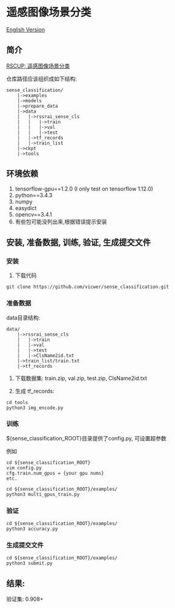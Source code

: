 # 遥感图像场景分类

[English Version](README.md)

## 简介
[RSCUP: 遥感图像场景分类](http://rscup.bjxintong.com.cn/#/theme/1)



仓库路径应该组织成如下结构:

```
sense_classification/
    |->examples
    |->models
    |->prepare_data
    |->data
    |   |->rssrai_sense_cls
    |   |   |->train
    |   |   |->val
    |   |   |->test
    |   |->tf_records
    |   |->train_list
    |->ckpt
    |->tools
```

## 环境依赖
1. tensorflow-gpu==1.2.0 (I only test on tensorflow 1.12.0)
2. python==3.4.3
3. numpy
4. easydict
5. opencv==3.4.1
6. 有些包可能没列出来,根据错误提示安装

## 安装, 准备数据, 训练, 验证, 生成提交文件
### 安装
1. 下载代码

```
git clone https://github.com/vicwer/sense_classification.git
```

### 准备数据
data目录结构:

```
data/
    |->rssrai_sense_cls
    |   |->train
    |   |->val
    |   |->test
    |   |->ClsName2id.txt
    |->train_list/train.txt
    |->tf_records
```
1. 下载数据集: train.zip, val.zip, test.zip, ClsName2id.txt

2. 生成 tf_records:

```
cd tools
python3 img_encode.py
```

### 训练

${sense_classification_ROOT}目录提供了config.py, 可设置超参数

例如
```
cd ${sense_classification_ROOT}
vim config.py
cfg.train.num_gpus = {your gpu nums}
etc.

cd ${sense_classification_ROOT}/examples/
python3 multi_gpus_train.py
```

### 验证

```
cd ${sense_classification_ROOT}/examples/
python3 accuracy.py
```

### 生成提交文件

```
cd ${sense_classification_ROOT}/examples/
python3 submit.py
```

## 结果:

验证集: 0.908+
